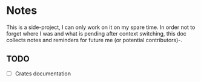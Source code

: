 # Notes
This is a side-project, I can only work on it on my spare time. In order not to forget where I was and what is
pending after context switching, this doc collects notes and reminders for future me (or potential contributors)-.

## TODO
- [ ] Crates documentation
